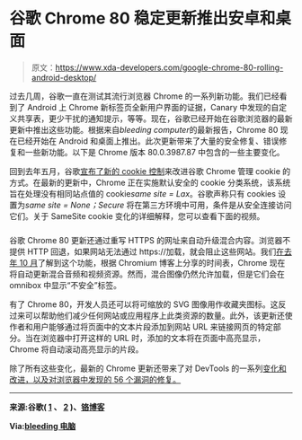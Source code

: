 # 谷歌 Chrome 80 稳定更新推出安卓和桌面

> 原文：<https://www.xda-developers.com/google-chrome-80-rolling-android-desktop/>

过去几周，谷歌一直在测试其流行浏览器 Chrome 的一系列新功能。我们已经看到了 Android 上 Chrome 新标签页全新用户界面的证据，Canary 中发现的自定义共享表，更少干扰的通知提示，等等。现在，谷歌已经开始在谷歌浏览器的最新更新中推出这些功能。根据来自*bleeding computer*的最新报告，Chrome 80 现在已经开始在 Android 和桌面上推出。此次更新带来了大量的安全修复、错误修复和一些新功能。以下是 Chrome 版本 80.0.3987.87 中包含的一些主要变化。

回到去年五月，谷歌[宣布了新的 cookie 控制](https://www.xda-developers.com/google-chrome-secure-cookie-controls-anti-fingerprinting-history-manipulation/)来改进谷歌 Chrome 管理 cookie 的方式。在最新的更新中，Chrome 正在实施默认安全的 cookie 分类系统，该系统旨在处理没有相同站点值的 cookie*same site = Lax*。谷歌声称只有 cookies 设置为*same site = None；Secure* 将在第三方环境中可用，条件是从安全连接访问它们。关于 SameSite cookie 变化的详细解释，您可以查看下面的视频。

### 

谷歌 Chrome 80 更新还通过重写 HTTPS 的网址来自动升级混合内容。浏览器不提供 HTTP 回退，如果网站无法通过 https://加载，就会阻止这些网站。我们[在去年 10 月](https://www.xda-developers.com/google-chrome-block-insecure-content-loading-https-pages/)了解到这个功能，根据 Chromium 博客上分享的时间表，Chrome 现在将自动更新混合音频和视频资源。然而，混合图像仍然允许加载，但是它们会在 omnibox 中显示“不安全”标签。

有了 Chrome 80，开发人员还可以将可缩放的 SVG 图像用作收藏夹图标。这反过来可以帮助他们减少任何网站或应用程序上此类资源的数量。此外，该更新还使作者和用户能够通过将页面中的文本片段添加到网站 URL 来链接网页的特定部分。当在浏览器中打开这样的 URL 时，添加的文本将在页面中高亮显示，Chrome 将自动滚动高亮显示的片段。

除了所有这些变化，最新的 Chrome 更新还带来了对 DevTools 的一系列[变化和改进，以及对浏览器中发现的 56 个漏洞的修复。](https://developers.google.com/web/updates/2019/12/devtools)

* * *

**来源:谷歌( [1](https://chromereleases.googleblog.com/2020/02/chrome-for-android-update.html) 、 [2](https://chromereleases.googleblog.com/2020/02/stable-channel-update-for-desktop.html) )、[铬博客](https://blog.chromium.org/2020/02/samesite-cookie-changes-in-february.html)**

**Via:[bleeding 电脑](https://www.bleepingcomputer.com/news/google/chrome-80-released-with-56-security-fixes-cookie-changes-more/)**